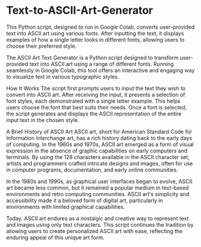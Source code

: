 # Text-to-ASCII-Art-Generator
This Python script, designed to run in Google Colab, converts user-provided text into ASCII art using various fonts. After inputting the text, it displays examples of how a single letter looks in different fonts, allowing users to choose their preferred style. 

The ASCII Art Text Generator is a Python script designed to transform user-provided text into ASCII art using a range of different fonts. Running seamlessly in Google Colab, this tool offers an interactive and engaging way to visualize text in various typographic styles.

How It Works
The script first prompts users to input the text they wish to convert into ASCII art. After receiving the input, it presents a selection of font styles, each demonstrated with a single letter example. This helps users choose the font that best suits their needs. Once a font is selected, the script generates and displays the ASCII representation of the entire input text in the chosen style.

A Brief History of ASCII Art
ASCII art, short for American Standard Code for Information Interchange art, has a rich history dating back to the early days of computing. In the 1960s and 1970s, ASCII art emerged as a form of visual expression in the absence of graphic capabilities on early computers and terminals. By using the 128 characters available in the ASCII character set, artists and programmers crafted intricate designs and images, often for use in computer programs, documentation, and early online communities.

In the 1980s and 1990s, as graphical user interfaces began to evolve, ASCII art became less common, but it remained a popular medium in text-based environments and retro computing communities. ASCII art's simplicity and accessibility made it a beloved form of digital art, particularly in environments with limited graphical capabilities.

Today, ASCII art endures as a nostalgic and creative way to represent text and images using only text characters. This script continues the tradition by allowing users to create personalized ASCII art with ease, reflecting the enduring appeal of this unique art form.
